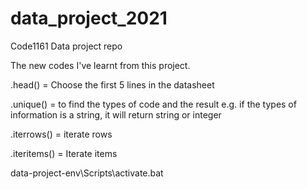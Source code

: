 # data_project_2021

Code1161 Data project repo

The new codes I've learnt from this project.

.head() = Choose the first 5 lines in the datasheet

.unique() = to find the types of code and the result e.g. if the types of information is a string, it will return string or integer

.iterrows() = iterate rows

.iteritems() = Iterate items

data-project-env\Scripts\activate.bat
